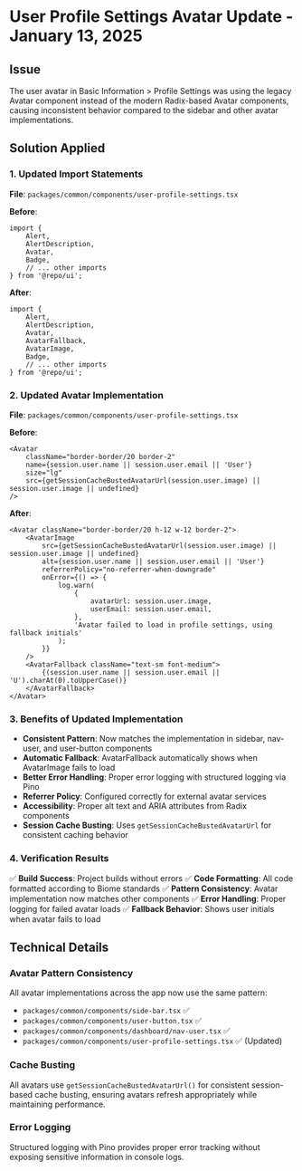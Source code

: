 # User Profile Settings Avatar Update - January 13, 2025

## Issue

The user avatar in Basic Information > Profile Settings was using the legacy Avatar component instead of the modern Radix-based Avatar components, causing inconsistent behavior compared to the sidebar and other avatar implementations.

## Solution Applied

### 1. Updated Import Statements

**File**: `packages/common/components/user-profile-settings.tsx`

**Before**:

```tsx
import {
    Alert,
    AlertDescription,
    Avatar,
    Badge,
    // ... other imports
} from '@repo/ui';
```

**After**:

```tsx
import {
    Alert,
    AlertDescription,
    Avatar,
    AvatarFallback,
    AvatarImage,
    Badge,
    // ... other imports
} from '@repo/ui';
```

### 2. Updated Avatar Implementation

**File**: `packages/common/components/user-profile-settings.tsx`

**Before**:

```tsx
<Avatar
    className="border-border/20 border-2"
    name={session.user.name || session.user.email || 'User'}
    size="lg"
    src={getSessionCacheBustedAvatarUrl(session.user.image) || session.user.image || undefined}
/>
```

**After**:

```tsx
<Avatar className="border-border/20 h-12 w-12 border-2">
    <AvatarImage
        src={getSessionCacheBustedAvatarUrl(session.user.image) || session.user.image || undefined}
        alt={session.user.name || session.user.email || 'User'}
        referrerPolicy="no-referrer-when-downgrade"
        onError={() => {
            log.warn(
                {
                    avatarUrl: session.user.image,
                    userEmail: session.user.email,
                },
                'Avatar failed to load in profile settings, using fallback initials'
            );
        }}
    />
    <AvatarFallback className="text-sm font-medium">
        {(session.user.name || session.user.email || 'U').charAt(0).toUpperCase()}
    </AvatarFallback>
</Avatar>
```

### 3. Benefits of Updated Implementation

- **Consistent Pattern**: Now matches the implementation in sidebar, nav-user, and user-button components
- **Automatic Fallback**: AvatarFallback automatically shows when AvatarImage fails to load
- **Better Error Handling**: Proper error logging with structured logging via Pino
- **Referrer Policy**: Configured correctly for external avatar services
- **Accessibility**: Proper alt text and ARIA attributes from Radix components
- **Session Cache Busting**: Uses `getSessionCacheBustedAvatarUrl` for consistent caching behavior

### 4. Verification Results

✅ **Build Success**: Project builds without errors
✅ **Code Formatting**: All code formatted according to Biome standards
✅ **Pattern Consistency**: Avatar implementation now matches other components
✅ **Error Handling**: Proper logging for failed avatar loads
✅ **Fallback Behavior**: Shows user initials when avatar fails to load

## Technical Details

### Avatar Pattern Consistency

All avatar implementations across the app now use the same pattern:

- `packages/common/components/side-bar.tsx` ✅
- `packages/common/components/user-button.tsx` ✅
- `packages/common/components/dashboard/nav-user.tsx` ✅
- `packages/common/components/user-profile-settings.tsx` ✅ (Updated)

### Cache Busting

All avatars use `getSessionCacheBustedAvatarUrl()` for consistent session-based cache busting, ensuring avatars refresh appropriately while maintaining performance.

### Error Logging

Structured logging with Pino provides proper error tracking without exposing sensitive information in console logs.
